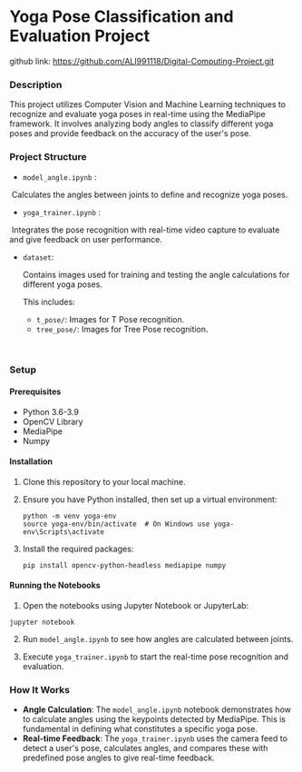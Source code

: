 # **Yoga Pose Classification and Evaluation Project**

github link: https://github.com/ALI991118/Digital-Computing-Project.git

### **Description**

This project utilizes Computer Vision and Machine Learning techniques to recognize and evaluate yoga poses in real-time using the MediaPipe framework. It involves analyzing body angles to classify different yoga poses and provide feedback on the accuracy of the user's pose.



### **Project Structure**

- `model_angle.ipynb` : 

​	Calculates the angles between joints to define and recognize yoga poses.

- `yoga_trainer.ipynb` :

​	Integrates the pose recognition with real-time video capture to evaluate and give feedback on user performance.

- `dataset`: 

  Contains images used for training and testing the angle calculations for different yoga poses. 

  This includes:

  - `t_pose/`: Images for T Pose recognition.
  - `tree_pose/`: Images for Tree Pose recognition.

​		



### **Setup**

#### **Prerequisites**

- Python 3.6-3.9
- OpenCV Library
- MediaPipe
- Numpy

#### Installation

1. Clone this repository to your local machine.

2. Ensure you have Python installed, then set up a virtual environment:

   ```
   python -m venv yoga-env
   source yoga-env/bin/activate  # On Windows use yoga-env\Scripts\activate
   ```

3. Install the required packages:

   ```
   pip install opencv-python-headless mediapipe numpy
   ```

#### Running the Notebooks

1. Open the notebooks using Jupyter Notebook or JupyterLab:

```
jupyter notebook
```

2. Run `model_angle.ipynb` to see how angles are calculated between joints.

3. Execute `yoga_trainer.ipynb` to start the real-time pose recognition and evaluation.





### How It Works

- **Angle Calculation**: The `model_angle.ipynb` notebook demonstrates how to calculate angles using the keypoints detected by MediaPipe. This is fundamental in defining what constitutes a specific yoga pose.
- **Real-time Feedback**: The `yoga_trainer.ipynb` uses the camera feed to detect a user's pose, calculates angles, and compares these with predefined pose angles to give real-time feedback.